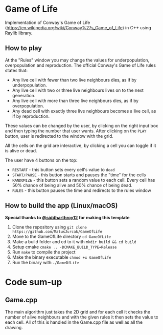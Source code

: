 # Game of Life
Implementation of Conway's Game of Life (https://en.wikipedia.org/wiki/Conway%27s_Game_of_Life) in C++ using Raylib library.

## How to play
At the "Rules" window you may change the values for underpopulation, overpopulation and reproduction.
The official Conway's Game of Life rules states that:
* Any live cell with fewer than two live neighbours dies, as if by underpopulation.
* Any live cell with two or three live neighbours lives on to the next generation.
* Any live cell with more than three live neighbours dies, as if by overpopulation.
* Any dead cell with exactly three live neighbours becomes a live cell, as if by reproduction.

These values can be changed by the user, by clicking on the right input box and then typing the number that user wants.
After clicking on the `PLAY` button, user is redirected to the window with the grid.

All the cells on the grid are interactive, by clicking a cell you can toggle if it is alive or dead.

The user have 4 buttons on the top:
* `RESTART` - this button sets every cell's value to `dead`
* `START/PAUSE` - this button starts and pauses the "time" for the cells
* `RANDOMIZE` - this button sets a random value to each cell. Every cell has 50% chance of being alive and 50% chance of being dead.
* `RULES` - this button pauses the time and redirects to the rules window 

## How to build the app (Linux/macOS)
**Special thanks to [@siddharthroy12](https://github.com/siddharthroy12) for making this template**
1. Clone the repository using `git clone https://github.com/MatusJurcak/GameOfLife`
1. Move to the GameOfLife directory
   `cd GameOfLife`
1. Make a build folder and cd to it with `mkdir build && cd build`
1. Setup cmake `cmake .. -DCMAKE_BUILD_TYPE=Release`
1. Run `make` to compile the project
1. Make the binary executable `chmod +x GameOfLife`
1. Run the binary with `./GameOfLife`

# Code sum-up

## Game.cpp
The main algorithm just takes the 2D grid and for each cell it checks the number of alive neighbours and with the given rules it then sets the value to each cell.
All of this is handled in the Game.cpp file as well as all the drawing.

